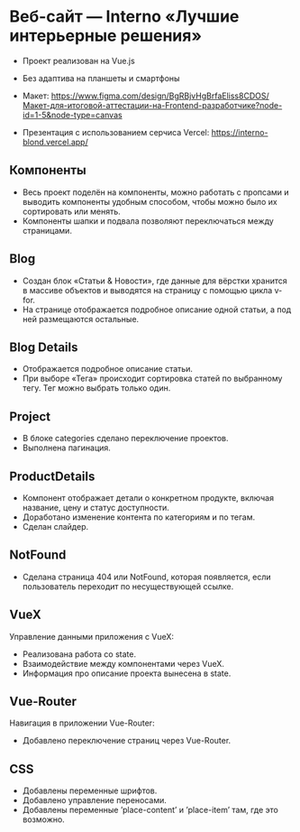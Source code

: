 
# Веб-сайт — Interno «Лучшие интерьерные решения»
+ Проект реализован на Vue.js
+ Без адаптива на планшеты и смартфоны

+ Макет:
https://www.figma.com/design/BgRBjvHgBrfaEliss8CDOS/Макет-для-итоговой-аттестации-на-Frontend-разработчике?node-id=1-5&node-type=canvas

+ Презентация с использованием серчиса Vercel:
https://interno-blond.vercel.app/

## Компоненты
+ Весь проект поделён на компоненты, можно работать с пропсами и выводить компоненты удобным способом, чтобы можно было их сортировать или менять.
+ Компоненты шапки и подвала позволяют переключаться между страницами.

## Blog
+ Создан блок «Статьи & Новости», где данные для вёрстки хранится в массиве объектов и выводятся на страницу с помощью цикла v-for.
+ На странице отображается подробное описание одной статьи, а под ней размещаются остальные.

## Blog Details
+ Отображается подробное описание статьи.
+ При выборе «Тега» происходит сортировка статей по выбранному тегу. Тег можно выбрать только один.

## Project
+ В блоке categories сделано переключение проектов.
+ Выполнена пагинация.
 
## ProductDetails
+ Компонент отображает детали о конкретном продукте, включая название, цену и статус доступности.
+ Доработано изменение контента по категориям и по тегам.
+ Сделан слайдер.

## NotFound
+ Сделана страница 404 или NotFound, которая появляется, если пользователь переходит по несуществующей ссылке.

## VueX
Управление данными приложения с VueX:
+ Реализована работа со state.
+ Взаимодействие между компонентами через VueX.
+ Информация про описание проекта вынесена в state.

## Vue-Router
Навигация в приложении Vue-Router:
+ Добавлено переключение страниц через Vue-Router.

## CSS
+ Добавлены переменные шрифтов.
+ Добавлено управление переносами.
+ Добавлены переменные ’place-content’ и ’place-item’ там, где это возможно.
